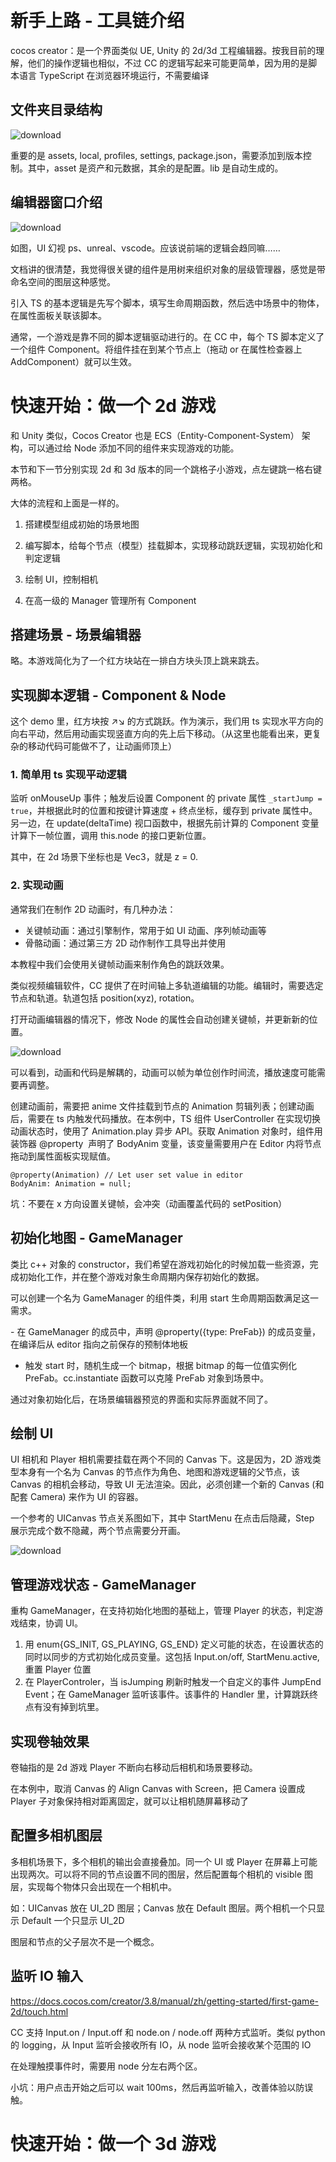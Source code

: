 ​
# 新手上路 - 工具链介绍
cocos creator：是一个界面类似 UE, Unity 的 2d/3d 工程编辑器。按我目前的理解，他们的操作逻辑也相似，不过 CC 的逻辑写起来可能更简单，因为用的是脚本语言 TypeScript 在浏览器环境运行，不需要编译

## 文件夹目录结构

​![download](https://github.com/user-attachments/assets/cfb80986-6caa-41c9-9dd2-9b7c02d0f318)

重要的是 assets, local, profiles, settings, package.json，需要添加到版本控制。其中，asset 是资产和元数据，其余的是配置。lib 是自动生成的。

## 编辑器窗口介绍

​​![download](https://github.com/user-attachments/assets/92ce3faf-de4c-4c37-a131-e784769c0747)

如图，UI 幻视 ps、unreal、vscode。应该说前端的逻辑会趋同嘛……

文档讲的很清楚，我觉得很关键的组件是用树来组织对象的层级管理器，感觉是带命名空间的图层这种感觉。

引入 TS 的基本逻辑是先写个脚本，填写生命周期函数，然后选中场景中的物体，在属性面板关联该脚本。

通常，一个游戏是靠不同的脚本逻辑驱动进行的。在 CC 中，每个 TS 脚本定义了一个组件 Component。将组件挂在到某个节点上（拖动 or 在属性检查器上 AddComponent）就可以生效。

# 快速开始：做一个 2d 游戏
和 Unity 类似，Cocos Creator 也是 ECS（Entity-Component-System） 架构，可以通过给 Node 添加不同的组件来实现游戏的功能。

本节和下一节分别实现 2d 和 3d 版本的同一个跳格子小游戏，点左键跳一格右键两格。

大体的流程和上面是一样的。

1. 搭建模型组成初始的场景地图

2. 编写脚本，给每个节点（模型）挂载脚本，实现移动跳跃逻辑，实现初始化和判定逻辑

3. 绘制 UI，控制相机

4. 在高一级的 Manager 管理所有 Component

## 搭建场景 - 场景编辑器
略。本游戏简化为了一个红方块站在一排白方块头顶上跳来跳去。

## 实现脚本逻辑 - Component & Node
这个 demo 里，红方块按 ↗↘ 的方式跳跃。作为演示，我们用 ts 实现水平方向的向右平动，然后用动画实现竖直方向的先上后下移动。（从这里也能看出来，更复杂的移动代码可能做不了，让动画师顶上）

### 1. 简单用 ts 实现平动逻辑
监听 onMouseUp 事件；触发后设置 Component 的 private 属性 `_startJump = true`，并根据此时的位置和按键计算速度 + 终点坐标，缓存到 private 属性中。另一边，在 update(deltaTime) 视口函数中，根据先前计算的 Component 变量计算下一帧位置，调用 this.node 的接口更新位置。

其中，在 2d 场景下坐标也是 Vec3，就是 z = 0.

### 2. 实现动画
通常我们在制作 2D 动画时，有几种办法：

- 关键帧动画：通过引擎制作，常用于如 UI 动画、序列帧动画等
- 骨骼动画：通过第三方 2D 动作制作工具导出并使用

本教程中我们会使用关键帧动画来制作角色的跳跃效果。

类似视频编辑软件，CC 提供了在时间轴上多轨道编辑的功能。编辑时，需要选定节点和轨道。轨道包括 position(xyz), rotation。

打开动画编辑器的情况下，修改 Node 的属性会自动创建关键帧，并更新新的位置。

![download](https://github.com/user-attachments/assets/0994f07f-71e3-4219-8bd4-e9451861ffe8)


可以看到，动画和代码是解耦的，动画可以帧为单位创作时间流，播放速度可能需要再调整。

创建动画前，需要把 anime 文件挂载到节点的 Animation 剪辑列表；创建动画后，需要在 ts 内触发代码播放。在本例中，TS 组件 UserController 在实现切换动画状态时，使用了 Animation.play 异步 API。获取 Animation 对象时，组件用装饰器 @property  声明了 BodyAnim 变量，该变量需要用户在 Editor 内将节点拖动到属性面板实现赋值。

    @property(Animation) // Let user set value in editor
    BodyAnim: Animation = null;

坑：不要在 x 方向设置关键帧，会冲突（动画覆盖代码的 setPosition）

## 初始化地图 - GameManager
类比 c++ 对象的 constructor，我们希望在游戏初始化的时候加载一些资源，完成初始化工作，并在整个游戏对象生命周期内保存初始化的数据。

可以创建一个名为 GameManager 的组件类，利用 start 生命周期函数满足这一需求。

- 在 GameManager 的成员中，声明 @property({type: PreFab}) 的成员变量，在编译后从 editor 指向之前保存的预制体地板
- 触发 start 时，随机生成一个 bitmap，根据 bitmap 的每一位值实例化 PreFab。cc.instantiate 函数可以克隆 PreFab 对象到场景中。

通过对象初始化后，在场景编辑器预览的界面和实际界面就不同了。

## 绘制 UI
UI 相机和 Player 相机需要挂载在两个不同的 Canvas 下。这是因为，2D 游戏类型本身有一个名为 Canvas 的节点作为角色、地图和游戏逻辑的父节点，该 Canvas 的相机会移动，导致 UI 无法渲染。因此，必须创建一个新的 Canvas (和配套 Camera) 来作为 UI 的容器。

一个参考的 UICanvas 节点关系图如下，其中 StartMenu 在点击后隐藏，Step 展示完成个数不隐藏，两个节点需要分开画。

![download](https://github.com/user-attachments/assets/1d11d9f0-0ccf-4adf-9390-6ba2982b72a7)


## 管理游戏状态 - GameManager
重构 GameManager，在支持初始化地图的基础上，管理 Player 的状态，判定游戏结束，协调 UI。

1. 用 enum{GS_INIT, GS_PLAYING, GS_END} 定义可能的状态，在设置状态的同时以同步的方式初始化成员变量。这包括 Input.on/off, StartMenu.active, 重置 Player 位置
2. 在 PlayerControler，当 isJumping 刷新时触发一个自定义的事件 JumpEnd Event；在 GameManager 监听该事件。该事件的 Handler 里，计算跳跃终点有没有掉到坑里。

## 实现卷轴效果
卷轴指的是 2d 游戏 Player 不断向右移动后相机和场景要移动。

在本例中，取消 Canvas 的 Align Canvas with Screen，把 Camera 设置成 Player 子对象保持相对距离固定，就可以让相机随屏幕移动了

## 配置多相机图层
多相机场景下，多个相机的输出会直接叠加。同一个 UI 或 Player 在屏幕上可能出现两次。可以将不同的节点设置不同的图层，然后配置每个相机的 visible 图层，实现每个物体只会出现在一个相机中。

如：UICanvas 放在 UI_2D 图层；Canvas 放在 Default 图层。两个相机一个只显示 Default 一个只显示 UI_2D

图层和节点的父子层次不是一个概念。

## 监听 IO 输入

https://docs.cocos.com/creator/3.8/manual/zh/getting-started/first-game-2d/touch.html

CC 支持 Input.on / Input.off 和 node.on / node.off 两种方式监听。类似 python 的 logging，从 Input 监听会接收所有 IO，从 node 监听会接收某个范围的 IO

在处理触摸事件时，需要用 node 分左右两个区。

小坑：用户点击开始之后可以 wait 100ms，然后再监听输入，改善体验以防误触。

# 快速开始：做一个 3d 游戏
